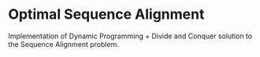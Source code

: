 # Optimal Sequence Alignment
Implementation of Dynamic Programming + Divide and Conquer solution to the Sequence Alignment problem.
